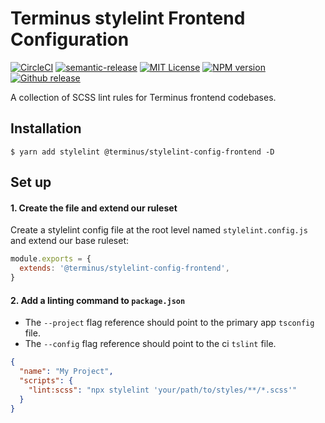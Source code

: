 <h1>Terminus stylelint Frontend Configuration</h1>

[![CircleCI][circle-badge]][circle-link]
[![semantic-release][semantic-release-badge]][semantic-release]
[![MIT License][license-image]][license-url]
[![NPM version][npm-version-image]][npm-url]
[![Github release][gh-release-badge]][gh-releases]

A collection of SCSS lint rules for Terminus frontend codebases.

<!-- START doctoc generated TOC please keep comment here to allow auto update -->
<!-- DON'T EDIT THIS SECTION, INSTEAD RE-RUN doctoc TO UPDATE -->
<!-- END doctoc generated TOC please keep comment here to allow auto update -->


## Installation

```
$ yarn add stylelint @terminus/stylelint-config-frontend -D
```

## Set up

#### 1. Create the file and extend our ruleset

Create a stylelint config file at the root level named `stylelint.config.js` and extend our base ruleset:

```javascript
module.exports = {
  extends: '@terminus/stylelint-config-frontend',
}
```


#### 2. Add a linting command to `package.json`

- The `--project` flag reference should point to the primary app `tsconfig` file.
- The `--config` flag reference should point to the ci `tslint` file.

```json
{
  "name": "My Project",
  "scripts": {
    "lint:scss": "npx stylelint 'your/path/to/styles/**/*.scss'"
  }
}
```




<!--
  LINKS
-->

<!-- BADGES -->
[circle-badge]:           https://circleci.com/gh/GetTerminus/stylelint-config-frontend/tree/release.svg?style=shield
[npm-version-image]:      http://img.shields.io/npm/v/@terminus/stylelint-config-frontend.svg
[semantic-release-badge]: https://img.shields.io/badge/%20%20%F0%9F%93%A6%F0%9F%9A%80-semantic--release-e10079.svg
[license-image]:          http://img.shields.io/badge/license-MIT-blue.svg
[gh-release-badge]:       https://img.shields.io/github/release/GetTerminus/stylelint-config-frontend.svg
[gh-releases]:            https://github.com/GetTerminus/stylelint-config-frontend/releases/
[circle-link]:            https://circleci.com/gh/GetTerminus/stylelint-config-frontend/tree/release
[semantic-release]:       https://github.com/semantic-release/semantic-release
[npm-url]:                https://npmjs.org/package/@terminus/stylelint-config-frontend
[license-url]:            https://github.com/GetTerminus/stylelint-config-frontend/blob/release/LICENSE
